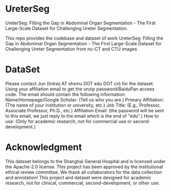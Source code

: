 # UreterSeg
UreterSeg: Filling the Gap in Abdominal Organ Segmentation - The First Large-Scale Dataset for Challenging Ureter Segmentation.

This repo provides the codebase and dataset of work UreterSeg: Filling the Gap in Abdominal Organ Segmentation - The First Large-Scale Dataset for Challenging Ureter Segmentation from nc-CT and CTU images 

# DataSet
Please contact Jun (linkwj AT shsmu DOT edu DOT cn) for the dataset. Using your affiliation email to get the unzip password/BaiduPan access code. The email should contain the following information:
Name/Homepage/Google Scholar: (Tell us who you are.)
Primary Affiliation: (The name of your institution or university, etc.)
Job Title: (E.g., Professor, Associate Professor, Ph.D., etc.)
Affiliation Email: (the password will be sent to this email, we just reply to the email which is the end of "edu".)
How to use: (Only for academic research, not for commercial use or second-development.)

# Acknowledgment
This dataset belongs to the Shanghai General Hospital and is licensed under the  Apache-2.0 license.
This project has been approved by the institutional ethical review committee. We thank all collaborators for the data collection and annotation!
This project and dataset were designed for academic research, not for clinical, commercial, second-development, or other use. 

